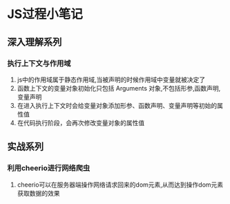 # JS过程小笔记

## 深入理解系列

### 执行上下文与作用域
1. js中的作用域属于静态作用域,当被声明的时候作用域中变量就被决定了
2. 函数上下文的变量对象初始化只包括 Arguments 对象,不包括形参,函数声明,变量声明
3. 在进入执行上下文时会给变量对象添加形参、函数声明、变量声明等初始的属性值
4. 在代码执行阶段，会再次修改变量对象的属性值


## 实战系列

### 利用cheerio进行网络爬虫
1. cheerio可以在服务器端操作网络请求回来的dom元素,从而达到操作dom元素获取数据的效果
